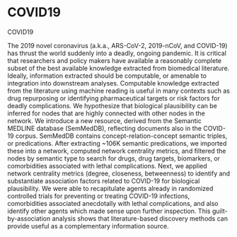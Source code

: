 # COVID19
COVID19

The 2019 novel coronavirus (a.k.a., ARS-CoV-2, 2019-nCoV, and COVID-19) has thrust the world suddenly into a deadly, ongoing pandemic. It is critical that researchers and policy makers have available a reasonably complete subset of the best available knowledge extracted from biomedical literature. Ideally, information extracted should be computable, or amenable to integration into downstream analyses. Computable knowledge extracted from the literature using machine reading is useful in many contexts such as drug repurposing or identifying pharmaceutical targets or risk factors for deadly complications. We hypothesize that biological plausibility can be inferred for nodes that are highly connected with other nodes in the network. We introduce a new resource, derived from the Semantic MEDLINE database (SemMedDB), reflecting documents also in the COVID-19 corpus. SemMedDB contains concept-relation-concept semantic triples, or predications. After extracting ~106K semantic predications, we imported these into a network, computed network centrality metrics, and filtered the nodes by semantic type to search for drugs, drug targets, biomarkers, or comorbidities associated with lethal complications. Next, we applied network centrality metrics (degree, closeness, betweenness) to identify and substantiate association factors related to COVID-19 for biological plausibility. We were able to recapitulate agents already in randomized controlled trials for preventing or treating COVID-19 infections, comorbidities associated anecdotally with lethal complications, and also identify other agents which made sense upon further inspection. This guilt-by-association analysis shows that literature-based discovery methods can provide useful as a complementary information source.

